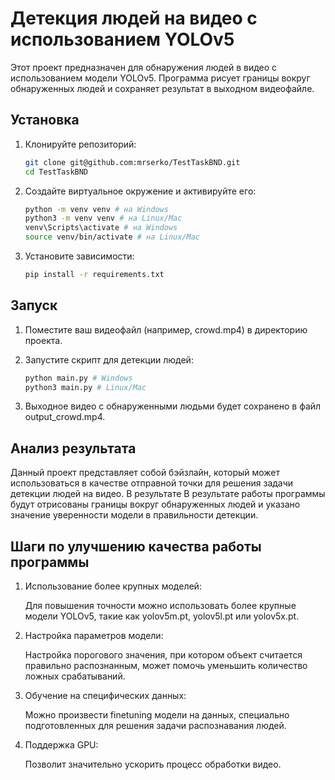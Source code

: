 # Детекция людей на видео с использованием YOLOv5

Этот проект предназначен для обнаружения людей в видео с использованием модели YOLOv5. Программа рисует границы вокруг обнаруженных людей и сохраняет результат в выходном видеофайле.

## Установка

1. Клонируйте репозиторий:
   ```bash
   git clone git@github.com:mrserko/TestTaskBND.git
   cd TestTaskBND
   ```

2. Создайте виртуальное окружение и активируйте его:

   ```bash
   python -m venv venv # на Windows
   python3 -m venv venv # на Linux/Mac
   venv\Scripts\activate # на Windows
   source venv/bin/activate # на Linux/Mac
   ```

3. Установите зависимости:

   ```bash
   pip install -r requirements.txt
   ```

## Запуск

1. Поместите ваш видеофайл (например, crowd.mp4) в директорию проекта.

2. Запустите скрипт для детекции людей:

   ```bash
   python main.py # Windows
   python3 main.py # Linux/Mac
   ```

3. Выходное видео с обнаруженными людьми будет сохранено в файл output_crowd.mp4.

## Анализ результата
Данный проект представляет собой бэйзлайн, который может использоваться в качестве отправной точки для решения задачи детекции людей на видео. В результате В результате работы программы будут отрисованы границы вокруг обнаруженных людей и указано значение уверенности модели в правильности детекции.

## Шаги по улучшению качества работы программы

1. Использование более крупных моделей:

   Для повышения точности можно использовать более крупные модели YOLOv5, такие как yolov5m.pt, yolov5l.pt или yolov5x.pt.

2. Настройка параметров модели:

   Настройка порогового значения, при котором объект считается правильно распознанным, может помочь уменьшить количество ложных срабатываний.

3. Обучение на специфических данных:

   Можно произвести finetuning модели на данных, специально подготовленных для решения задачи распознавания людей.

3. Поддержка GPU:

   Позволит значительно ускорить процесс обработки видео.
